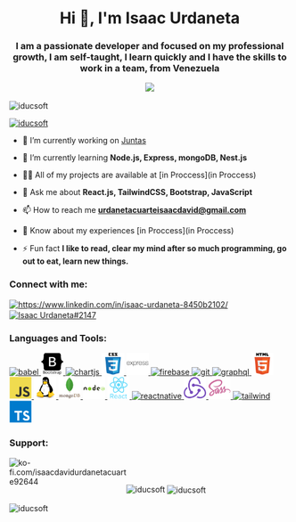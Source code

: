 <h1 align="center">Hi 👋, I'm Isaac Urdaneta</h1>
<h3 align="center">I am a passionate developer and focused on my professional growth, I am self-taught, I learn quickly and I have the skills to work in a team, from Venezuela</h3>

<div>
<p style = 'text-align:center;'>
<img src="https://drive.google.com/file/d/1nXFOTp3FwQzCW1wPc7f0PxZ9-TPhxcvd/view">
</p>
</div>

<p align="left"> <img src="https://komarev.com/ghpvc/?username=iducsoft&label=Profile%20views&color=0e75b6&style=flat" alt="iducsoft" /> </p>

<p align="left"> <a href="https://github.com/ryo-ma/github-profile-trophy"><img src="https://github-profile-trophy.vercel.app/?username=iducsoft" alt="iducsoft" /></a> </p>

- 🔭 I’m currently working on [Juntas](https://juntaas.vercel.app/)

- 🌱 I’m currently learning **Node.js, Express, mongoDB, Nest.js**

- 👨‍💻 All of my projects are available at [in Proccess](in Proccess)

- 💬 Ask me about **React.js, TailwindCSS, Bootstrap, JavaScript**

- 📫 How to reach me **urdanetacuarteisaacdavid@gmail.com**

- 📄 Know about my experiences [in Proccess](in Proccess)

- ⚡ Fun fact **I like to read, clear my mind after so much programming, go out to eat, learn new things.**

<h3 align="left">Connect with me:</h3>
<p align="left">
<a href="https://linkedin.com/in/https://www.linkedin.com/in/isaac-urdaneta-8450b2102/" target="blank"><img align="center" src="https://raw.githubusercontent.com/rahuldkjain/github-profile-readme-generator/master/src/images/icons/Social/linked-in-alt.svg" alt="https://www.linkedin.com/in/isaac-urdaneta-8450b2102/" height="30" width="40" /></a>
<a href="https://discord.gg/Isaac Urdaneta#2147" target="blank"><img align="center" src="https://raw.githubusercontent.com/rahuldkjain/github-profile-readme-generator/master/src/images/icons/Social/discord.svg" alt="Isaac Urdaneta#2147" height="30" width="40" /></a>
</p>

<h3 align="left">Languages and Tools:</h3>
<p align="left"> <a href="https://babeljs.io/" target="_blank" rel="noreferrer"> <img src="https://www.vectorlogo.zone/logos/babeljs/babeljs-icon.svg" alt="babel" width="40" height="40"/> </a> <a href="https://getbootstrap.com" target="_blank" rel="noreferrer"> <img src="https://raw.githubusercontent.com/devicons/devicon/master/icons/bootstrap/bootstrap-plain-wordmark.svg" alt="bootstrap" width="40" height="40"/> </a> <a href="https://www.chartjs.org" target="_blank" rel="noreferrer"> <img src="https://www.chartjs.org/media/logo-title.svg" alt="chartjs" width="40" height="40"/> </a> <a href="https://www.w3schools.com/css/" target="_blank" rel="noreferrer"> <img src="https://raw.githubusercontent.com/devicons/devicon/master/icons/css3/css3-original-wordmark.svg" alt="css3" width="40" height="40"/> </a> <a href="https://expressjs.com" target="_blank" rel="noreferrer"> <img src="https://raw.githubusercontent.com/devicons/devicon/master/icons/express/express-original-wordmark.svg" alt="express" width="40" height="40"/> </a> <a href="https://firebase.google.com/" target="_blank" rel="noreferrer"> <img src="https://www.vectorlogo.zone/logos/firebase/firebase-icon.svg" alt="firebase" width="40" height="40"/> </a> <a href="https://git-scm.com/" target="_blank" rel="noreferrer"> <img src="https://www.vectorlogo.zone/logos/git-scm/git-scm-icon.svg" alt="git" width="40" height="40"/> </a> <a href="https://graphql.org" target="_blank" rel="noreferrer"> <img src="https://www.vectorlogo.zone/logos/graphql/graphql-icon.svg" alt="graphql" width="40" height="40"/> </a> <a href="https://www.w3.org/html/" target="_blank" rel="noreferrer"> <img src="https://raw.githubusercontent.com/devicons/devicon/master/icons/html5/html5-original-wordmark.svg" alt="html5" width="40" height="40"/> </a> <a href="https://developer.mozilla.org/en-US/docs/Web/JavaScript" target="_blank" rel="noreferrer"> <img src="https://raw.githubusercontent.com/devicons/devicon/master/icons/javascript/javascript-original.svg" alt="javascript" width="40" height="40"/> </a> <a href="https://www.linux.org/" target="_blank" rel="noreferrer"> <img src="https://raw.githubusercontent.com/devicons/devicon/master/icons/linux/linux-original.svg" alt="linux" width="40" height="40"/> </a> <a href="https://www.mongodb.com/" target="_blank" rel="noreferrer"> <img src="https://raw.githubusercontent.com/devicons/devicon/master/icons/mongodb/mongodb-original-wordmark.svg" alt="mongodb" width="40" height="40"/> </a> <a href="https://nodejs.org" target="_blank" rel="noreferrer"> <img src="https://raw.githubusercontent.com/devicons/devicon/master/icons/nodejs/nodejs-original-wordmark.svg" alt="nodejs" width="40" height="40"/> </a> <a href="https://reactjs.org/" target="_blank" rel="noreferrer"> <img src="https://raw.githubusercontent.com/devicons/devicon/master/icons/react/react-original-wordmark.svg" alt="react" width="40" height="40"/> </a> <a href="https://reactnative.dev/" target="_blank" rel="noreferrer"> <img src="https://reactnative.dev/img/header_logo.svg" alt="reactnative" width="40" height="40"/> </a> <a href="https://redux.js.org" target="_blank" rel="noreferrer"> <img src="https://raw.githubusercontent.com/devicons/devicon/master/icons/redux/redux-original.svg" alt="redux" width="40" height="40"/> </a> <a href="https://sass-lang.com" target="_blank" rel="noreferrer"> <img src="https://raw.githubusercontent.com/devicons/devicon/master/icons/sass/sass-original.svg" alt="sass" width="40" height="40"/> </a> <a href="https://tailwindcss.com/" target="_blank" rel="noreferrer"> <img src="https://www.vectorlogo.zone/logos/tailwindcss/tailwindcss-icon.svg" alt="tailwind" width="40" height="40"/> </a> <a href="https://www.typescriptlang.org/" target="_blank" rel="noreferrer"> <img src="https://raw.githubusercontent.com/devicons/devicon/master/icons/typescript/typescript-original.svg" alt="typescript" width="40" height="40"/> </a> </p>

<h3 align="left">Support:</h3>
<p><a href="https://ko-fi.com/ ko-fi.com/isaacdavidurdanetacuarte92644"> <img align="left" src="https://cdn.ko-fi.com/cdn/kofi3.png?v=3" height="50" width="210" alt=" ko-fi.com/isaacdavidurdanetacuarte92644" /></a></p><br><br>

<p><img align="left" src="https://github-readme-stats.vercel.app/api/top-langs?username=iducsoft&show_icons=true&locale=en&layout=compact" alt="iducsoft" /></p>

<p>&nbsp;<img align="center" src="https://github-readme-stats.vercel.app/api?username=iducsoft&show_icons=true&locale=en" alt="iducsoft" /></p>

<p><img align="center" src="https://github-readme-streak-stats.herokuapp.com/?user=iducsoft&" alt="iducsoft" /></p>


